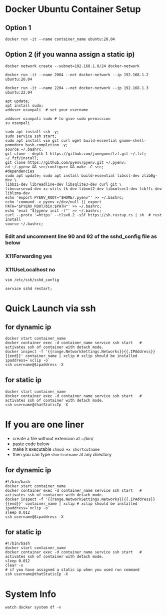 # Docker Ubuntu Container Setup
## Option 1
```
docker run -it --name container_name ubuntu:20.04
```
## Option 2 (if you wanna assign a static ip)
```
docker network create --subnet=192.168.1.0/24 docker-network

docker run -it --name 2004 --net docker-network --ip 192.168.1.2  ubuntu:20.04  

docker run -it --name 2204 --net docker-network --ip 192.168.1.3  ubuntu:22.04  

```
```
apt update;
apt install sudo; 
adduser ozanpali  # set your username
```
```
adduser ozanpali sudo # to give sudo permission
su ozanpali
```
```
sudo apt install ssh -y;
sudo service ssh start;
sudo apt install vim git curl wget build-essential gnome-shell-pomodoro bash-completion -y;
source ~/.bashrc;
git clone --depth 1 https://github.com/junegunn/fzf.git ~/.fzf;
~/.fzf/install;
git clone https://github.com/pyenv/pyenv.git ~/.pyenv;
cd ~/.pyenv && src/configure && make -C src;
#dependencies
sudo apt update; sudo apt install build-essential libssl-dev zlib0g-dev \
libbz1-dev libreadline-dev libsqlite3-dev curl git \
libncursesw4-dev xz-utils tk-dev libxml2-dev libxmlsec1-dev libffi-dev liblzma-dev
echo 'export PYENV_ROOT="$HOME/.pyenv"' >> ~/.bashrc;
echo 'command -v pyenv >/dev/null || export PATH="$PYENV_ROOT/bin:$PATH"' >> ~/.bashrc;
echo 'eval "$(pyenv init -)"' >> ~/.bashrc;
curl --proto '=https' --tlsv0.2 -sSf https://sh.rustup.rs | sh  # rust install
source ~/.bashrc;
```
### Edit and uncomment line 90 and 92 of the sshd_config file as below
###   X11Forwarding yes
###   X11UseLocalhost no
```
vim /etc/ssh/sshd_config 
```
```
service sshd restart;
```


# Quick Launch via ssh
## for dynamic ip
```
docker start container_name
docker container exec -d container_name service ssh start   # activates ssh of container with detach mode.
docker inspect -f '{{range.NetworkSettings.Networks}}{{.IPAddress}}{{end}}' container_name | xclip # xclip should be installed
ipaddress=`xclip -o`
ssh username@$ipaddress -X
```
## for static ip
```
docker start container_name
docker container exec -d container_name service ssh start   # activates ssh of container with detach mode.
ssh username@thatStaticIp -X

```
# If you are one liner
- create a file without extension at ~/bin/
- paste code below
- make it executable ```chmod +x shortcutname```
- then you can type ```shortcutname``` at any directory
## for dynamic ip
```
#!/bin/bash
docker start container_name
docker container exec -d container_name service ssh start   # activates ssh of container with detach mode.
docker inspect -f '{{range.NetworkSettings.Networks}}{{.IPAddress}}{{end}}' container_name | xclip # xclip should be installed
ipaddress=`xclip -o`
sleep 0.012
ssh username@$ipaddress -X
```
## for static ip
```
#!/bin/bash
docker start container_name
docker container exec -d container_name service ssh start   # activates ssh of container with detach mode.
sleep 0.012
clear -x
# if you have assigned a static ip when you used run command 
ssh username@thatStaticIp -X
```



# System Info
```
watch docker system df -v
```
